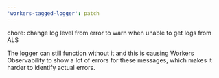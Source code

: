 ```yaml
---
'workers-tagged-logger': patch
---
```


chore: change log level from error to warn when unable to get logs from ALS

The logger can still function without it and this is causing Workers Observability to show a lot of errors for these messages, which makes it harder to identify actual errors.
